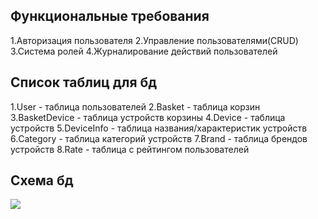 ## Функциональные требования

1.Авторизация пользователя
2.Управление пользователями(CRUD)
3.Система ролей
4.Журналирование действий пользователей

## Список таблиц для бд
1.User - таблица пользователей
2.Basket - таблица корзин
3.BasketDevice - таблица устройств корзины
4.Device - таблица устройств
5.DeviceInfo - таблица названия/характеристик устройств
6.Category - таблица категорий устройств
7.Brand - таблица брендов устройств
8.Rate - таблица с рейтингом пользователей

## Схема бд
![](/Lab1.drawio.png)
